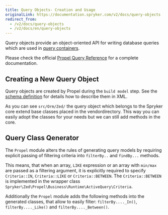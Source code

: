 ```yaml
---
title: Query Objects- Creation and Usage
originalLink: https://documentation.spryker.com/v2/docs/query-objects
redirect_from:
  - /v2/docs/query-objects
  - /v2/docs/en/query-objects
---
```


Query objects provide an object-oriented API for writing database queries which are used in [query containers](/docs/scos/dev/developer-guides/201903.0/development-guide/back-end/zed/persistence-layer/query-container/about-the-query-container.html).

Please check the official [Propel Query Reference](http://propelorm.org/documentation/reference/model-criteria.html) for a complete documentation.

## Creating a New Query Object

Query objects are created by Propel during the `build model` step. See the [schema definition](/docs/scos/dev/developer-guides/201903.0/development-guide/back-end/zed/persistence-layer/database-schema-definition.html) for details how to describe them in XML.

As you can see `src/Orm/Zed/` the query object which belongs to the Spryker core extend base classes placed in the vendordirectory. This way you can easily adopt the classes for your needs but we can still add methods in the core.

## Query Class Qenerator

The `Propel` module alters the rules of generating query models by requiring explicit passing of filtering criteria into `filterBy..` and `findBy...` methods.

This means, that when an array, `LIKE` expression or an array with `min/max` are passed as a filtering argument, it is explicitly required to specify `Criteria::IN`, `Criteria::LIKE` or `Criteria::BETWEEN`. The `Criteria::BETWEEN` is implemented in the wrapper class `Spryker\Zed\Propel\Business\Runtime\ActiveQuery\Criteria`.

Additionally the `Propel` module adds the following methods into the generated classes, that allow to easily filter: `filterBy...._In()`, `filterBy...._Like()` and `filterBy...._Between()`.
